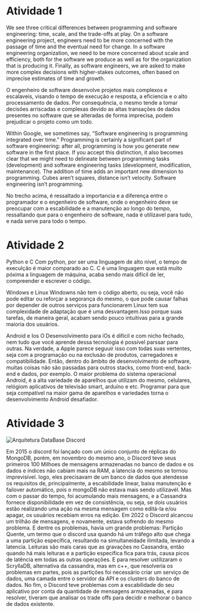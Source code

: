 # Atividade 1
We see three critical differences between programming and software engineering: time, scale, and the trade-offs at play. On a software engineering project, engineers need to be more concerned with the passage of time and the eventual need for change. In a software engineering organization, we need to be more concerned about scale and efficiency, both for the software we produce as well as for the organization that is producing it. Finally, as software engineers, we are asked to make more complex decisions with higher-stakes outcomes, often based on imprecise estimates of time and growth.

 O engenheiro de software desenvolve projetos mais complexos e escalaveis, visando o tempo de execução e resposta, a eficiencia e o alto processamento de dados. Por consequência, o mesmo tende a tomar decisões arriscadas e complexas devido as altas transações de dados presentes no software que se alteradas de forma imprecisa, podem prejudicar o projeto como um todo.

Within Google, we sometimes say, “Software engineering is programming integrated over time.” Programming is certainly a significant part of software engineering: after all, programming is how you generate new software in the first place. If you accept this distinction, it also becomes clear that we might need to delineate between programming tasks (development) and software engineering tasks (development, modification, maintenance). The addition of time adds an important new dimension to programming. Cubes aren’t squares, distance isn’t velocity. Software engineering isn’t programming.

No trecho acima, é ressaltado a importancia e a diferença entre o programador e o engenheiro de software, onde o engenheiro deve se preocupar com a escabilidade e a manutenção ao longo do tempo, ressaltando que para o engenheiro de software, nada é utilizavel para tudo, e nada serve para todo o tempo.

# Atividade 2

Python e C 
Com python, por ser uma linguagem de alto nível, o tempo de execulção é maior comparado ao C. 
C é uma linguagem que está muito póxima a linguagem de máquina, acaba sendo mais difícil de ler, compreender e escrever o código. 

Windows e Linux 
Windowns não tem o código aberto, ou seja, você não pode editar ou reforçar a segorança do mesmo, o que pode causar falhas por depender de outros serviços para funcionarem 
Linux tem sua complexidade de adaptação que é uma desvantagem.Isso porque suas tarefas, de maneira geral, acabam sendo pouco intuitivas para a grande maioria dos usuários. 

Android e Ios 
O Desenvolvimento para iOs é difícil e com nicho fechado, nem tudo que você aprende dessa tecnologia é possível parssar para outras. Na verdade, a Apple parece seguuir isso com todas suas vertentes, seja com a programação ou na exclusão de produtos, carregadores e compatibilidade. Então, dentro do âmbito de desenvolvimento de software, muitas coisas não são passadas para outros stacks, como front-end, back-end e dados, por exemplo. 
O maior problema do sistema operacional Android, é a alta variedade de aparelhos que utilizam do mesmo, celulares, relógiom aplicativos de televisão smart, arduíno e etc. Programar para que seja compatível na maior gama de aparelhos e variedades torna o desenvolvimento Android desafiador.

# Atividade 3
![Arquitetura DataBase Discord](https://pbs.twimg.com/media/FrHG_eEaEAALZvd?format=jpg&name=4096x4096)

Em 2015 o discord foi lançado com um único conjunto de réplicas do MongoDB, porém, em novembro do mesmo ano, o Discord teve seus primeiros 100 Milhoes de mensagens armazenadas no banco de dados e os dados e índices não cabiam mais na RAM, a latencia do mesmo se tornou imprevisível.
logo, eles precisavam de um banco de dados que atendesse os requisitos de, principalmente, a escabilidade linear, baixa manutenção e failover automático, pois o mongoDB não estava mais sendo utilizavél.
Mas com o passar do tempo, foi acumulando mais mensagens, e a Cassandra fornece disponibilidade em vez de consistência, ou seja, se dois usuários estão realizando uma ação na mesma mensagem como editá-la e/ou apagar, os usuários recebiam erros na edição.
Em 2022 o Discord alcancou um trilhão de mensagens, e novamente, estava sofrendo do mesmo problema. E dentre os problemas, havia um grande problemas:
Partição Quente, um termo que o discord usa quando há um tráfego alto que chega a uma partição específica, resultando na simultaneidade ilimitada, levando a latencia. Leituras são mais caras que as gravações no Cassandra, então quando há mais leituras e a partição específica fica para trás, causa picos de latência em todas as outras operações. 
E para resolver ustilizaram o ScryllaDB, alternativa da cassandra, mas em c++, que resolveria os problemas em partes, pois as partições foi necessário criar um serviço de dados, uma camada entre o servidor da API e os clusters do banco de dados.
No fim, o Discord teve problemas com a escabilidade do seu aplicativo por conta da quantidade de mensagens armazenadas, e para resolver, tiveram que analisar os trade offs para decidir e melhorar o banco de dados existente.